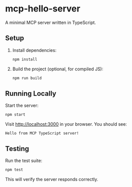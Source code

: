 # mcp-hello-server

A minimal MCP server written in TypeScript.

## Setup

1. Install dependencies:
   ```sh
   npm install
   ```

2. Build the project (optional, for compiled JS):
   ```sh
   npm run build
   ```

## Running Locally

Start the server:
```sh
npm start
```

Visit [http://localhost:3000](http://localhost:3000) in your browser. You should see:
```
Hello from MCP TypeScript server!
```

## Testing

Run the test suite:
```sh
npm test
```

This will verify the server responds correctly.
